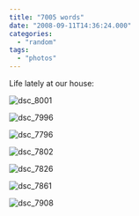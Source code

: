 ```yaml
---
title: "7005 words"
date: "2008-09-11T14:36:24.000"
categories: 
  - "random"
tags: 
  - "photos"
---
```


Life lately at our house:

![](http://www.chrishubbs.com/wordpress/wp-content/uploads/2008/09/dsc_8001.jpg "dsc_8001")

![](http://www.chrishubbs.com/wordpress/wp-content/uploads/2008/09/dsc_7996.jpg "dsc_7996")

![](http://www.chrishubbs.com/wordpress/wp-content/uploads/2008/09/dsc_7796.jpg "dsc_7796")

![](http://www.chrishubbs.com/wordpress/wp-content/uploads/2008/09/dsc_7802.jpg "dsc_7802")

![](http://www.chrishubbs.com/wordpress/wp-content/uploads/2008/09/dsc_7826.jpg "dsc_7826")

![](http://www.chrishubbs.com/wordpress/wp-content/uploads/2008/09/dsc_7861.jpg "dsc_7861")

![](http://www.chrishubbs.com/wordpress/wp-content/uploads/2008/09/dsc_7908.jpg "dsc_7908")
